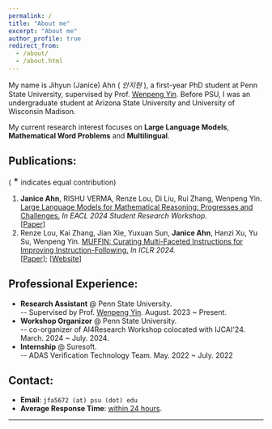 ```yaml
---
permalink: /
title: "About me"
excerpt: "About me"
author_profile: true
redirect_from: 
  - /about/
  - /about.html
---
```


My name is Jihyun (Janice) Ahn ( *안지현* ), a first-year PhD student at Penn State University, supervised by Prof. [Wenpeng Yin](https://sites.google.com/site/yinwenpeng1987/). Before PSU, I was an undergraduate student at Arizona State University and University of Wisconsin Madison.

My current research interest focuses on **Large Language Models**, **Mathematical Word Problems** and **Multilingual**. 


## Publications:

(<font size=4> * </font> indicates equal contribution)
1. **Janice Ahn**, RISHU VERMA, Renze Lou, Di Liu, Rui Zhang, Wenpeng Yin. <u>Large Language Models for Mathematical Reasoning: Progresses and Challenges.</u> *In EACL 2024 Student Research Workshop.* <br> [[Paper](https://arxiv.org/abs/2402.00157)]
2. Renze Lou, Kai Zhang, Jian Xie, Yuxuan Sun, **Janice Ahn**, Hanzi Xu, Yu Su, Wenpeng Yin. <u>MUFFIN: Curating Multi-Faceted Instructions for Improving Instruction-Following.</u> *In ICLR 2024.* <br> [[Paper](https://arxiv.org/abs/2312.02436)]; [[Website](https://renzelou.github.io/Muffin/)]


## Professional Experience:
- **Research Assistant** @ Penn State University. <br> \-- Supervised by Prof. [Wenpeng Yin](https://scholar.google.com/citations?user=mRg16LkAAAAJ&hl=en). August. 2023 ~ Present.
- **Workshop Organizor** @ Penn State University. <br> \-- co-organizer of AI4Research Workshop colocated with IJCAI'24. March. 2024 ~ July. 2024.
- **Internship** @ Suresoft. <br> \-- ADAS Verification Technology Team. May. 2022 ~ July. 2022

<!-- ## Selected Awards:
- Outstanding Technical Contribution Grant for OpenVINO. <br> \-- Awarded by Intel, 2022.
- Outstanding Graduates of Zhejiang Province. <br> \-- Awarded by Zhejiang Provincial Government, 2022.
- Zhejiang Provincial Government Scholarship. <br> \-- Awarded by Zhejiang Provincial Government, 2021. -->
  


## Contact:
- **Email**: `jfa5672 (at) psu (dot) edu`
- **Average Response Time**: <u>within 24 hours</u>.

------

<script type="text/javascript" id="clstr_globe" src="//clustrmaps.com/globe.js?d=VqRtlmyqQ7JVjbTaRwhqkMDwwSIAkJPz6pWZHuPAVMQ"></script>